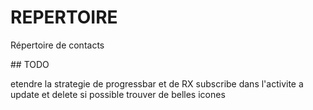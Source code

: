# REPERTOIRE

Répertoire de contacts

## TODO

etendre la strategie de progressbar et de RX subscribe dans l'activite a update et delete si possible
trouver de belles icones
